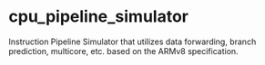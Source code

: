 # cpu_pipeline_simulator

Instruction Pipeline Simulator that utilizes data forwarding, branch prediction, multicore, etc. based on the ARMv8 specification.